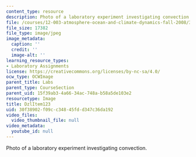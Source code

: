 ```yaml
---
content_type: resource
description: Photo of a laboratory experiment investigating convection.
file: /courses/12-003-atmosphere-ocean-and-climate-dynamics-fall-2008/30f38902f09cc34845fdd347c36da192_DzlItem123.jpg
file_size: 17382
file_type: image/jpeg
image_metadata:
  caption: ''
  credit: ''
  image-alt: ''
learning_resource_types:
- Laboratory Assignments
license: https://creativecommons.org/licenses/by-nc-sa/4.0/
ocw_type: OCWImage
parent_title: Labs
parent_type: CourseSection
parent_uid: 15f39ab3-4a66-34ac-748a-b58a5de103e2
resourcetype: Image
title: DzlItem123
uid: 30f38902-f09c-c348-45fd-d347c36da192
video_files:
  video_thumbnail_file: null
video_metadata:
  youtube_id: null
---
```

Photo of a laboratory experiment investigating convection.